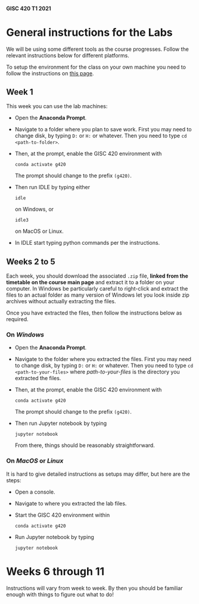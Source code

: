 #### GISC 420 T1 2021
# General instructions for the Labs
We will be using some different tools as the course progresses. Follow the relevant instructions below for different platforms.

To setup the environment for the class on your own machine you need to follow the instructions on [this page](setting-up-the-gisc-420-environment.ipynb).

## Week 1
This week you can use the lab machines:
+ Open the **Anaconda Prompt**.
+ Navigate to a folder where you plan to save work. First you may need to change disk, by typing `D:` or `H:` or whatever. Then you need to type `cd <path-to-folder>`.
+ Then, at the prompt, enable the GISC 420 environment with

      conda activate g420

  The prompt should change to the prefix `(g420)`.
+ Then run IDLE by typing either

      idle

  on Windows, or 

      idle3

  on MacOS or Linux.

+ In IDLE start typing python commands per the instructions.

## Weeks 2 to 5
Each week, you should download the associated `.zip` file, **linked from the timetable on the course main page** and extract it to a folder on your computer. In Windows be particularly careful to right-click and extract the files to an actual folder as many version of Windows let you look inside zip archives without actually extracting the files.

Once you have extracted the files, then follow the instructions below as required.

### On *Windows*
+ Open the **Anaconda Prompt**.
+ Navigate to the folder where you extracted the files. First you may need to change disk, by typing `D:` or `H:` or whatever. Then you need to type `cd <path-to-your-files>` where *path-to-your-files* is the directory you extracted the files.
+ Then, at the prompt, enable the GISC 420 environment with

      conda activate g420

  The prompt should change to the prefix `(g420)`.
+ Then run Jupyter notebook by typing

      jupyter notebook

  From there, things should be reasonably straightforward.

### On *MacOS* or *Linux*
It is hard to give detailed instructions as setups may differ, but here are the steps:

+ Open a console.
+ Navigate to where you extracted the lab files.
+ Start the GISC 420 environment within

      conda activate g420

+ Run Jupyter notebook by typing

      jupyter notebook

# Weeks 6 through 11
Instructions will vary from week to week. By then you should be familiar enough with things to figure out what to do!
